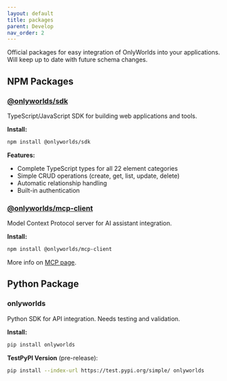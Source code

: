 ```yaml
---
layout: default
title: packages
parent: Develop
nav_order: 2
---
```



Official packages for easy integration of OnlyWorlds into your applications. Will keep up to date with future schema changes.

## NPM Packages

### [@onlyworlds/sdk](https://www.npmjs.com/package/@onlyworlds/sdk)

TypeScript/JavaScript SDK for building web applications and tools.

**Install:**
```bash
npm install @onlyworlds/sdk
```

**Features:**
- Complete TypeScript types for all 22 element categories
- Simple CRUD operations (create, get, list, update, delete)
- Automatic relationship handling
- Built-in authentication

### [@onlyworlds/mcp-client](https://www.npmjs.com/package/@onlyworlds/mcp-client)

Model Context Protocol server for AI assistant integration.

**Install:**
```bash
npm install @onlyworlds/mcp-client
```

More info on [MCP page](mcp-server/).

## Python Package

### onlyworlds

Python SDK for API integration. Needs testing and validation.

**Install:**
```bash
pip install onlyworlds
```

**TestPyPI Version** (pre-release):
```bash
pip install --index-url https://test.pypi.org/simple/ onlyworlds
```

 